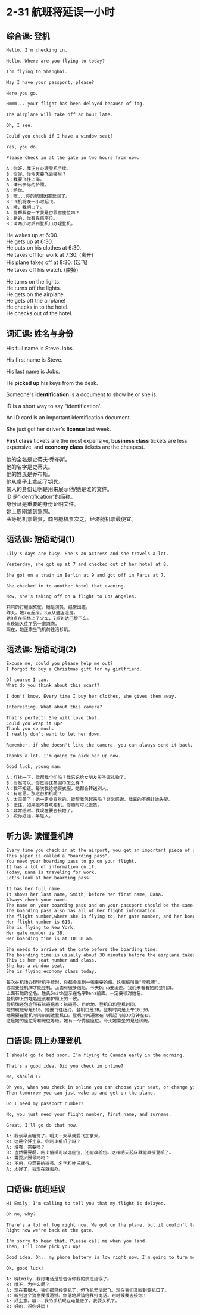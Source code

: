 # 2-31 航班将延误一小时

## 综合课: 登机

```txt
Hello, I'm checking in.

Hello. Where are you flying to today?

I'm flying to Shanghai.

May I have your passport, please?

Here you go.

Hmmm... your flight has been delayed because of fog.

The airplane will take off an hour late.

Oh, I see.

Could you check if I have a window seat?

Yes, you do.

Please check in at the gate in two hours from now.

A：你好，我正在办理登机手续。
B：你好。你今天要飞去哪里？
A：我要飞往上海。
B：请出示你的护照。
A：给你。
B：嗯...你的航班因雾延误了。
B：飞机将晚一小时起飞。
A：哦，我明白了。
A：能帮我查一下我是否靠窗座位吗？
B：是的，你有靠窗座位。
B：请两小时后到登机口办理登机。
```

He wakes up at 6:00.  
He gets up at 6:30.  
He puts on his clothes at 6:30.  
He takes off for work at 7:30. (离开)  
His plane takes off at 8:30. (起飞)  
He takes off his watch. (脱掉)

He turns on the lights.  
He turns off the lights.  
He gets on the airplane.  
He gets off the airplane!  
He checks in to the hotel.  
He checks out of the hotel.

## 词汇课: 姓名与身份

His full name is Steve Jobs.

His first name is Steve.

His last name is Jobs.

He **picked up** his keys from the desk.

Someone's **identification** is a document to show he or she is.

ID is a short way to say “identification'.

An ID card is an important identification document.

She just got her driver's **license** last week.

**First class** tickets are the most expensive, **business class** tickets are less expensive, and **economy class** tickets are the cheapest.

他的全名是史蒂夫·乔布斯。  
他的名字是史蒂夫。  
他的姓氏是乔布斯。  
他从桌子上拿起了钥匙。  
某人的身份证明是用来展示他/她是谁的文件。  
ID 是"identification"的简称。  
身份证是重要的身份证明文件。  
她上周刚拿到驾照。  
头等舱机票最贵，商务舱机票次之，经济舱机票最便宜。

## 语法课: 短语动词(1)

```txt
Lily's days are busy. She's an actress and she travels a lot.

Yesterday, she got up at 7 and checked out of her hotel at 8.

She got on a train in Berlin at 9 and got off in Paris at 7.

She checked in to another hotel that evening.

Now, she's taking off on a flight to Los Angeles.

莉莉的行程很繁忙。她是演员，经常出差。
昨天，她7点起床，8点从酒店退房。
她9点在柏林上了火车，7点到达巴黎下车。
当晚她入住了另一家酒店。
现在，她正乘坐飞机前往洛杉矶。
```

## 语法课: 短语动词(2)

```txt
Excuse me, could you please help me out?
I forgot to buy a Christmas gift for my girlfriend.

Of course I can.
What do you think about this scarf?

I don't know. Every time I buy her clothes, she gives them away.

Interesting. What about this camera?

That's perfect! She will love that.
Could you wrap it up?
Thank you so much.
I really don't want to let her down.

Remember, if she doesn't like the camera, you can always send it back.

Thanks a lot. I'm going to pick her up now.

Good luck, young man.

A：打扰一下，能帮我个忙吗？我忘记给女朋友买圣诞礼物了。
B：当然可以。你觉得这条围巾怎么样？
A：我不知道。每次我给她买衣服，她都会转送别人。
B：有意思。那这台相机呢？
A：太完美了！她一定会喜欢的。能帮我包起来吗？非常感谢。我真的不想让她失望。
B：记住，如果她不喜欢相机，你随时可以退货。
A：非常感谢。我现在要去接她了。
B：祝你好运，年轻人。
```

## 听力课: 读懂登机牌

```txt
Every time you check in at the airport, you get an important piece of paper.
This paper is called a "boarding pass".
You need your boarding pass to go on your flight.
It has a lot of information on it.
Today, Dana is traveling for work.
Let's look at her boarding pass.

It has her full name.
It shows her last name, Smith, before her first name, Dana.
Always check your name.
The name on your boarding pass and on your passport should be the same.
The boarding pass also has all of her flight information: 
the flight number,where she is flying to, her gate number, and her boarding time.
Her flight number is 610.
She is flying to New York.
Her gate number is 3B.
Her boarding time is at 10:30 am.

She needs to arrive at the gate before the boarding time.
The boarding time is usually about 30 minutes before the airplane takes off.
This is her seat number and class.
She has a window seat.
She is flying economy class today.

每次在机场办理登机手续时，你都会拿到一张重要的纸。这张纸叫做"登机牌"。
你需要登机牌才能登机。上面有很多信息。今天Dana要出差。我们来看看她的登机牌。
上面有她的全名。姓氏Smith显示在名字Dana前面。一定要核对姓名。
登机牌上的姓名应该和护照上的一致。
登机牌还包含所有航班信息：航班号、目的地、登机口和登机时间。
她的航班号是610。她要飞往纽约。登机口是3B。登机时间是上午10:30。
她需要在登机时间前到达登机口。登机时间通常在飞机起飞前30分钟左右。
这是她的座位号和舱位等级。她有一个靠窗座位。今天她乘坐的是经济舱。
```

## 口语课: 网上办理登机

```txt
I should go to bed soon. I'm flying to Canada early in the morning.

That's a good idea. Did you check in online?

No, should I?

Oh yes, when you check in online you can choose your seat, or change your class. 
Then tomorrow you can just wake up and get on the plane.

Do I need my passport number?

No, you just need your flight number, first name, and surname.

Great, I'll go do that now.

A: 我该早点睡觉了。明天一大早就要飞加拿大。
B: 这是个好主意。你网上值机了吗？
A: 没有，需要吗？
B: 当然需要啊，网上值机可以选座位，还能改舱位。这样明天起床就能直接登机了。
A: 需要护照号码吗？
B: 不用，只需要航班号、名字和姓氏就行。
A: 太好了，我现在就去办。
```

## 口语课: 航班延误

```txt
Hi Emily, I'm calling to tell you that my flight is delayed.

Oh no, why?

There's a lot of fog right now. We got on the plane, but it couldn't take off. 
Right now we're back at the gate.

I'm sorry to hear that. Please call me when you land. 
Then, I'll come pick you up!

Good idea. Oh.. my phone battery is low right now. I'm going to turn my phone off.

Ok, good luck!

A: 嗨Emily，我打电话是想告诉你我的航班延误了。
B: 哦不，为什么啊？
A: 现在雾很大。我们都已经登机了，但飞机无法起飞。现在我们又回到登机口了。
B: 听到这个消息我很遗憾。你落地后请给我打电话。到时候我去接你！
A: 好主意。哦...我的手机现在电量低了。我要关机了。
B: 好的，祝你好运！
```
